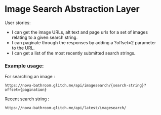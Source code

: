 Image Search Abstraction Layer
=========================

User stories:
* I can get the image URLs, alt text and page urls for a set of images relating to a given search string.
* I can paginate through the responses by adding a ?offset=2 parameter to the URL.
* I can get a list of the most recently submitted search strings.

### Example usage:

For searching an image : 

`https://nova-bathroom.glitch.me/api/imagesearch/{search-string}?offset={pagination}`

Recent search string : 

`https://nova-bathroom.glitch.me/api/latest/imagesearch/`

